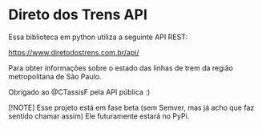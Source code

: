 # Direto dos Trens API

Essa biblioteca em python utiliza a seguinte API REST:
 
https://www.diretodostrens.com.br/api/

Para obter informações sobre o estado das linhas de trem da região metropolitana de São Paulo.

Obrigado ao @CTassisF pela API pública :)

[!NOTE]
Esse projeto está em fase beta (sem Semver, mas já acho que faz sentido chamar assim)
Ele futuramente estará no PyPi.